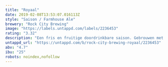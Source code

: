 ```yaml
---
title: "Royaal"
date: 2019-02-08T13:53:07.016113Z
style: "Saison / Farmhouse Ale"
brewery: "Rock City Brewing"
image: "https://labels.untappd.com/labels/2236453"
rating: "3.32"
description: "Een fris en fruitige doordrinkbare saison. Gebrouwen met rogge voor een stoere punch"
untappd_url: "https://untappd.com/b/rock-city-brewing-royaal/2236453"
abv: "4.7"
ibu: "25"
robots: noindex,nofollow
---
```

